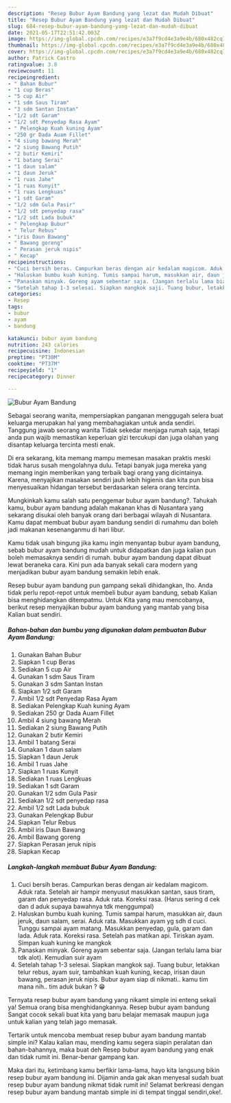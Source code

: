 ```yaml
---
description: "Resep Bubur Ayam Bandung yang lezat dan Mudah Dibuat"
title: "Resep Bubur Ayam Bandung yang lezat dan Mudah Dibuat"
slug: 684-resep-bubur-ayam-bandung-yang-lezat-dan-mudah-dibuat
date: 2021-05-17T22:51:42.003Z
image: https://img-global.cpcdn.com/recipes/e3a7f9cd4e3a9e4b/680x482cq70/bubur-ayam-bandung-foto-resep-utama.jpg
thumbnail: https://img-global.cpcdn.com/recipes/e3a7f9cd4e3a9e4b/680x482cq70/bubur-ayam-bandung-foto-resep-utama.jpg
cover: https://img-global.cpcdn.com/recipes/e3a7f9cd4e3a9e4b/680x482cq70/bubur-ayam-bandung-foto-resep-utama.jpg
author: Patrick Castro
ratingvalue: 3.8
reviewcount: 11
recipeingredient:
- " Bahan Bubur"
- "1 cup Beras"
- "5 cup Air"
- "1 sdm Saus Tiram"
- "3 sdm Santan Instan"
- "1/2 sdt Garam"
- "1/2 sdt Penyedap Rasa Ayam"
- " Pelengkap Kuah kuning Ayam"
- "250 gr Dada Auam Fillet"
- "4 siung bawang Merah"
- "2 siung Bawang Putih"
- "2 butir Kemiri"
- "1 batang Serai"
- "1 daun salam"
- "1 daun Jeruk"
- "1 ruas Jahe"
- "1 ruas Kunyit"
- "1 ruas Lengkuas"
- "1 sdt Garam"
- "1/2 sdm Gula Pasir"
- "1/2 sdt penyedap rasa"
- "1/2 sdt Lada bubuk"
- " Pelengkap Bubur"
- " Telur Rebus"
- "iris Daun Bawang"
- " Bawang goreng"
- " Perasan jeruk nipis"
- " Kecap"
recipeinstructions:
- "Cuci bersih beras. Campurkan beras dengan air kedalam magicom. Aduk rata. Setelah air hampir menyusut masukkan santan, saus tiram, garam dan penyedap rasa. Aduk rata. Koreksi rasa. (Harus sering d cek dan d aduk supaya bawahnya tdk menggumpal)"
- "Haluskan bumbu kuah kuning. Tumis sampai harum, masukkan air, daun jeruk, daun salam, serai. Aduk rata. Masukkan ayam yg sdh d cuci. Tunggu sampai ayam matang. Masukkan penyedap, gula, garam dan lada. Aduk rata. Koreksi rasa. Setelah pas matikan api. Tiriskan ayam. Simpan kuah kuning ke mangkok"
- "Panaskan minyak. Goreng ayam sebentar saja. (Jangan terlalu lama biar tdk alot). Kemudian suir ayam"
- "Setelah tahap 1-3 selesai. Siapkan mangkok saji. Tuang bubur, letakkan telur rebus, ayam suir, tambahkan kuah kuning, kecap, irisan daun bawang, perasan jeruk nipis. Bubur ayam siap di nikmati.. kamu tim mana nih.. tim aduk bukan ? 😁"
categories:
- Resep
tags:
- bubur
- ayam
- bandung

katakunci: bubur ayam bandung 
nutrition: 243 calories
recipecuisine: Indonesian
preptime: "PT30M"
cooktime: "PT37M"
recipeyield: "1"
recipecategory: Dinner

---
```



![Bubur Ayam Bandung](https://img-global.cpcdn.com/recipes/e3a7f9cd4e3a9e4b/680x482cq70/bubur-ayam-bandung-foto-resep-utama.jpg)

Sebagai seorang wanita, mempersiapkan panganan menggugah selera buat keluarga merupakan hal yang membahagiakan untuk anda sendiri. Tanggung jawab seorang  wanita Tidak sekedar menjaga rumah saja, tetapi anda pun wajib memastikan keperluan gizi tercukupi dan juga olahan yang disantap keluarga tercinta mesti enak.

Di era  sekarang, kita memang mampu memesan masakan praktis meski tidak harus susah mengolahnya dulu. Tetapi banyak juga mereka yang memang ingin memberikan yang terbaik bagi orang yang dicintainya. Karena, menyajikan masakan sendiri jauh lebih higienis dan kita pun bisa menyesuaikan hidangan tersebut berdasarkan selera orang tercinta. 



Mungkinkah kamu salah satu penggemar bubur ayam bandung?. Tahukah kamu, bubur ayam bandung adalah makanan khas di Nusantara yang sekarang disukai oleh banyak orang dari berbagai wilayah di Nusantara. Kamu dapat membuat bubur ayam bandung sendiri di rumahmu dan boleh jadi makanan kesenanganmu di hari libur.

Kamu tidak usah bingung jika kamu ingin menyantap bubur ayam bandung, sebab bubur ayam bandung mudah untuk didapatkan dan juga kalian pun boleh memasaknya sendiri di rumah. bubur ayam bandung dapat dibuat lewat beraneka cara. Kini pun ada banyak sekali cara modern yang menjadikan bubur ayam bandung semakin lebih enak.

Resep bubur ayam bandung pun gampang sekali dihidangkan, lho. Anda tidak perlu repot-repot untuk membeli bubur ayam bandung, sebab Kalian bisa menghidangkan ditempatmu. Untuk Kita yang mau mencobanya, berikut resep menyajikan bubur ayam bandung yang mantab yang bisa Kalian buat sendiri.

<!--inarticleads1-->

##### Bahan-bahan dan bumbu yang digunakan dalam pembuatan Bubur Ayam Bandung:

1. Gunakan  Bahan Bubur
1. Siapkan 1 cup Beras
1. Sediakan 5 cup Air
1. Gunakan 1 sdm Saus Tiram
1. Gunakan 3 sdm Santan Instan
1. Siapkan 1/2 sdt Garam
1. Ambil 1/2 sdt Penyedap Rasa Ayam
1. Sediakan  Pelengkap Kuah kuning Ayam
1. Sediakan 250 gr Dada Auam Fillet
1. Ambil 4 siung bawang Merah
1. Sediakan 2 siung Bawang Putih
1. Gunakan 2 butir Kemiri
1. Ambil 1 batang Serai
1. Gunakan 1 daun salam
1. Siapkan 1 daun Jeruk
1. Ambil 1 ruas Jahe
1. Siapkan 1 ruas Kunyit
1. Sediakan 1 ruas Lengkuas
1. Sediakan 1 sdt Garam
1. Gunakan 1/2 sdm Gula Pasir
1. Sediakan 1/2 sdt penyedap rasa
1. Ambil 1/2 sdt Lada bubuk
1. Gunakan  Pelengkap Bubur
1. Siapkan  Telur Rebus
1. Ambil iris Daun Bawang
1. Ambil  Bawang goreng
1. Siapkan  Perasan jeruk nipis
1. Siapkan  Kecap




<!--inarticleads2-->

##### Langkah-langkah membuat Bubur Ayam Bandung:

1. Cuci bersih beras. Campurkan beras dengan air kedalam magicom. Aduk rata. Setelah air hampir menyusut masukkan santan, saus tiram, garam dan penyedap rasa. Aduk rata. Koreksi rasa. (Harus sering d cek dan d aduk supaya bawahnya tdk menggumpal)
1. Haluskan bumbu kuah kuning. Tumis sampai harum, masukkan air, daun jeruk, daun salam, serai. Aduk rata. Masukkan ayam yg sdh d cuci. Tunggu sampai ayam matang. Masukkan penyedap, gula, garam dan lada. Aduk rata. Koreksi rasa. Setelah pas matikan api. Tiriskan ayam. Simpan kuah kuning ke mangkok
1. Panaskan minyak. Goreng ayam sebentar saja. (Jangan terlalu lama biar tdk alot). Kemudian suir ayam
1. Setelah tahap 1-3 selesai. Siapkan mangkok saji. Tuang bubur, letakkan telur rebus, ayam suir, tambahkan kuah kuning, kecap, irisan daun bawang, perasan jeruk nipis. Bubur ayam siap di nikmati.. kamu tim mana nih.. tim aduk bukan ? 😁




Ternyata resep bubur ayam bandung yang nikamt simple ini enteng sekali ya! Semua orang bisa menghidangkannya. Resep bubur ayam bandung Sangat cocok sekali buat kita yang baru belajar memasak maupun juga untuk kalian yang telah jago memasak.

Tertarik untuk mencoba membuat resep bubur ayam bandung mantab simple ini? Kalau kalian mau, mending kamu segera siapin peralatan dan bahan-bahannya, maka buat deh Resep bubur ayam bandung yang enak dan tidak rumit ini. Benar-benar gampang kan. 

Maka dari itu, ketimbang kamu berfikir lama-lama, hayo kita langsung bikin resep bubur ayam bandung ini. Dijamin anda gak akan menyesal sudah buat resep bubur ayam bandung nikmat tidak rumit ini! Selamat berkreasi dengan resep bubur ayam bandung mantab simple ini di tempat tinggal sendiri,oke!.

